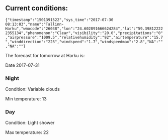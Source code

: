 ## Current conditions: 
 ``` {"timestamp":"1501391522","sys_time":"2017-07-30 08:13:03","name":"Tallinn-Harku","wmocode":"26038","lon":"24.602891666624284","lat":"59.398122222355134","phenomenon":"Clear","visibility":"20.0","precipitations":"0","airpressure":"1009.5","relativehumidity":"92","airtemperature":"15.7","winddirection":"223","windspeed":"1.7","windspeedmax":"2.8","NA":"","NA":""} ```

 The forecast for tomorrow at Harku is: 

Date 2017-07-31 

### Night 

Condition: Variable clouds 

Min temperature: 13 

### Day 

Condition: Light shower 

Max temperature: 22 


